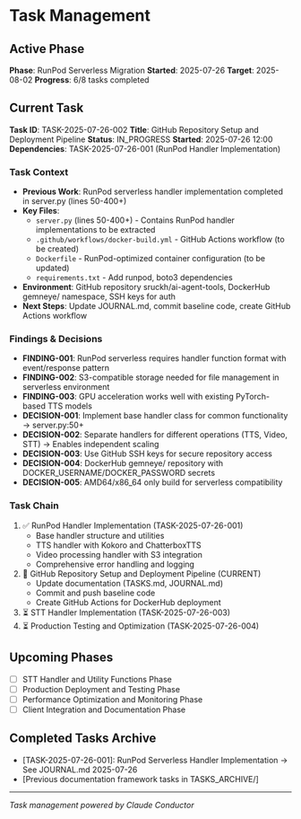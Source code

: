 # Task Management

## Active Phase
**Phase**: RunPod Serverless Migration
**Started**: 2025-07-26
**Target**: 2025-08-02
**Progress**: 6/8 tasks completed

## Current Task
**Task ID**: TASK-2025-07-26-002
**Title**: GitHub Repository Setup and Deployment Pipeline
**Status**: IN_PROGRESS
**Started**: 2025-07-26 12:00
**Dependencies**: TASK-2025-07-26-001 (RunPod Handler Implementation)

### Task Context
<!-- Critical information needed to resume this task -->
- **Previous Work**: RunPod serverless handler implementation completed in server.py (lines 50-400+)
- **Key Files**: 
  - `server.py` (lines 50-400+) - Contains RunPod handler implementations to be extracted
  - `.github/workflows/docker-build.yml` - GitHub Actions workflow (to be created)
  - `Dockerfile` - RunPod-optimized container configuration (to be updated)
  - `requirements.txt` - Add runpod, boto3 dependencies
- **Environment**: GitHub repository sruckh/ai-agent-tools, DockerHub gemneye/ namespace, SSH keys for auth
- **Next Steps**: Update JOURNAL.md, commit baseline code, create GitHub Actions workflow

### Findings & Decisions
- **FINDING-001**: RunPod serverless requires handler function format with event/response pattern
- **FINDING-002**: S3-compatible storage needed for file management in serverless environment
- **FINDING-003**: GPU acceleration works well with existing PyTorch-based TTS models
- **DECISION-001**: Implement base handler class for common functionality → server.py:50+
- **DECISION-002**: Separate handlers for different operations (TTS, Video, STT) → Enables independent scaling
- **DECISION-003**: Use GitHub SSH keys for secure repository access
- **DECISION-004**: DockerHub gemneye/ repository with DOCKER_USERNAME/DOCKER_PASSWORD secrets
- **DECISION-005**: AMD64/x86_64 only build for serverless compatibility

### Task Chain
1. ✅ RunPod Handler Implementation (TASK-2025-07-26-001)
   - Base handler structure and utilities
   - TTS handler with Kokoro and ChatterboxTTS
   - Video processing handler with S3 integration
   - Comprehensive error handling and logging
2. 🔄 GitHub Repository Setup and Deployment Pipeline (CURRENT)
   - Update documentation (TASKS.md, JOURNAL.md)
   - Commit and push baseline code
   - Create GitHub Actions for DockerHub deployment
3. ⏳ STT Handler Implementation (TASK-2025-07-26-003)
4. ⏳ Production Testing and Optimization (TASK-2025-07-26-004)

## Upcoming Phases
<!-- Future work not yet started -->
- [ ] STT Handler and Utility Functions Phase
- [ ] Production Deployment and Testing Phase
- [ ] Performance Optimization and Monitoring Phase
- [ ] Client Integration and Documentation Phase

## Completed Tasks Archive
<!-- Recent completions for quick reference -->
- [TASK-2025-07-26-001]: RunPod Serverless Handler Implementation → See JOURNAL.md 2025-07-26
- [Previous documentation framework tasks in TASKS_ARCHIVE/]

---
*Task management powered by Claude Conductor*
